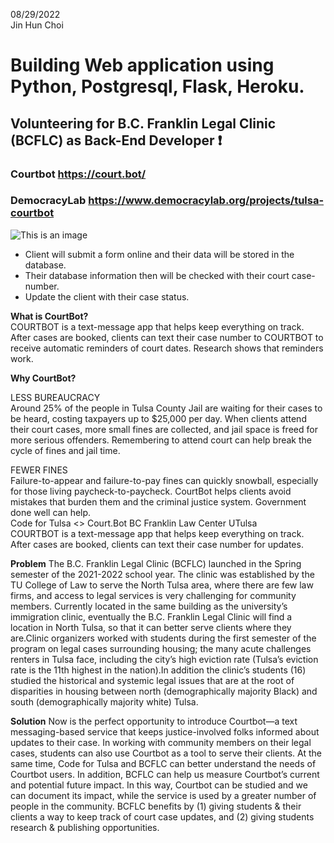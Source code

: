 08/29/2022 <br>
Jin Hun Choi

# Building Web application using Python, Postgresql, Flask, Heroku. <br>
## Volunteering for B.C. Franklin Legal Clinic (BCFLC) as Back-End Developer :exclamation:
### Courtbot https://court.bot/
### DemocracyLab https://www.democracylab.org/projects/tulsa-courtbot
![This is an image](https://court.bot/static/images/logo-no-border.8239378e1b58.png)
- Client will submit a form online and their data will be stored in the database.<br>
- Their database information then will be checked with their court case-number.<br>
- Update the client with their case status.<br>


**What is CourtBot?**<br>
COURTBOT is a text-message app that helps keep everything on track. After cases are booked, clients can text their case number to COURTBOT to receive automatic reminders of court dates. Research shows that reminders work.<br>

**Why CourtBot?**<br>

LESS BUREAUCRACY<br>
Around 25% of the people in Tulsa County Jail are waiting for their cases to be heard, costing taxpayers up to $25,000 per day. When clients attend their court cases, more small fines are collected, and jail space is freed for more serious offenders. Remembering to attend court can help break the cycle of fines and jail time.<br>


FEWER FINES<br>
Failure-to-appear and failure-to-pay fines can quickly snowball, especially for those living paycheck-to-paycheck. CourtBot helps clients avoid mistakes that burden them and the criminal justice system. Government done well can help.<br>
Code for Tulsa <> Court.Bot BC Franklin Law Center UTulsa<br>
COURTBOT is a text-message app that helps keep everything on track. After cases are booked, clients can text their case number for updates.<br>



**Problem**
The B.C. Franklin Legal Clinic (BCFLC) launched in the Spring semester of the 2021-2022 school year. The clinic was established by the TU College of Law to serve the North Tulsa area, where there are few law firms, and access to legal services is very challenging for community members. Currently located in the same building as the university’s immigration clinic, eventually the B.C. Franklin Legal Clinic will find a location in North Tulsa, so that it can better serve clients where they are.Clinic organizers worked with students during the first semester of the program on legal cases surrounding housing; the many acute challenges renters in Tulsa face, including the city’s high eviction rate (Tulsa’s eviction rate is the 11th highest in the nation).In addition the clinic’s students (16) studied the historical and systemic legal issues that are at the root of disparities in housing between north (demographically majority Black) and south (demographically majority white) Tulsa.

**Solution**
Now is the perfect opportunity to introduce Courtbot—a text messaging-based service that keeps justice-involved folks informed about updates to their case. In working with community members on their legal cases, students can also use Courtbot as a tool to serve their clients. At the same time, Code for Tulsa and BCFLC can better understand the needs of Courtbot users. In addition, BCFLC can help us measure Courtbot’s current and potential future impact. In this way, Courtbot can be studied and we can document its impact, while the service is used by a greater number of people in the community. BCFLC benefits by (1) giving students & their clients a way to keep track of court case updates, and (2) giving students research & publishing opportunities.

